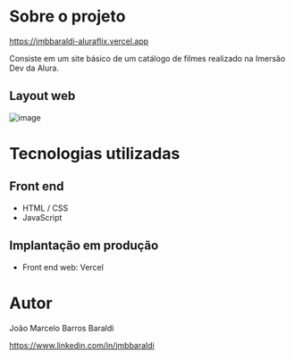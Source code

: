 # Sobre o projeto

https://jmbbaraldi-aluraflix.vercel.app

Consiste em um site básico de um catálogo de filmes realizado na Imersão Dev da Alura.

## Layout web
![image](https://github.com/jmbbaraldi/aluraflix/assets/115722401/814bb08a-b852-4db2-8ba8-4f746d85ef5c)

# Tecnologias utilizadas
## Front end
- HTML / CSS
- JavaScript

## Implantação em produção
- Front end web: Vercel

# Autor

João Marcelo Barros Baraldi

https://www.linkedin.com/in/jmbbaraldi
